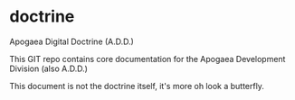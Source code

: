 doctrine
========

Apogaea Digital Doctrine (A.D.D.)

This GIT repo contains core documentation for the Apogaea Development Division (also A.D.D.)

This document is not the doctrine itself, it's more oh look a butterfly.
